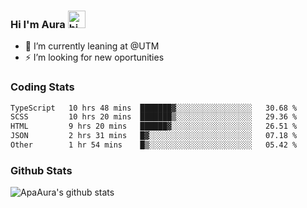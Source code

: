 ### Hi I'm Aura <img src="https://user-images.githubusercontent.com/1303154/88677602-1635ba80-d120-11ea-84d8-d263ba5fc3c0.gif" width="28px" alt="hi">

- 🔭 I’m currently leaning at @UTM
- ⚡ I’m looking for new oportunities


### Coding Stats

<!--START_SECTION:waka-->

```txt
TypeScript   10 hrs 48 mins  ███████▓░░░░░░░░░░░░░░░░░   30.68 %
SCSS         10 hrs 20 mins  ███████▒░░░░░░░░░░░░░░░░░   29.36 %
HTML         9 hrs 20 mins   ██████▓░░░░░░░░░░░░░░░░░░   26.51 %
JSON         2 hrs 31 mins   █▓░░░░░░░░░░░░░░░░░░░░░░░   07.18 %
Other        1 hr 54 mins    █▒░░░░░░░░░░░░░░░░░░░░░░░   05.42 %
```

<!--END_SECTION:waka-->

### Github Stats

![ApaAura's github stats](https://github-readme-stats.vercel.app/api?username=ApaAura&count_private=true&theme=tokyonight&hide=contribs,prs)
